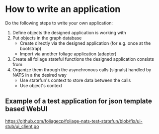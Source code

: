 # How to write an application
Do the following steps to write your own application:
1. Define objects the designed application is working with  
2. Put objects in the graph database
    - Create directly via the designed application (for e.g. once at the bootstrap)
    - Import via another foliage application (adapter)
3. Create all foliage stateful functions the designed application consists from
4. Organize them through the asynchronous calls (signals) handled by NATS in a the desired way
    - Use statefun's context to store data between the calls
    - Use object's context

## Example of a test application for json template based WebUI
https://github.com/foliagecp/foliage-nats-test-statefun/blob/fix/ui-stub/ui_client.go